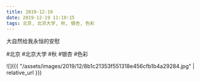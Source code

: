```yaml
---
title: 2019-12-19
date: 2019-12-19 11:19:15
tags: 北京, 北京大学, 秋, 银杏, 色彩
---
```


<p>大自然给我永恒的安慰</p>

#北京 #北京大学 #秋 #银杏 #色彩

![]({{ "/assets/images/2019/12/8b1c21353f551318e456cfb1b4a29284.jpg" | relative_url }})

